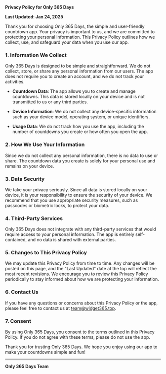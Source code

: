 **Privacy Policy for Only 365 Days**

**Last Updated: Jan 24, 2025**

Thank you for choosing Only 365 Days, the simple and user-friendly countdown app. Your privacy is important to us, and we are committed to protecting your personal information. This Privacy Policy outlines how we collect, use, and safeguard your data when you use our app.

### 1. **Information We Collect**

Only 365 Days is designed to be simple and straightforward. We do not collect, store, or share any personal information from our users. The app does not require you to create an account, and we do not track your activities.

- **Countdown Data**: The app allows you to create and manage countdowns. This data is stored locally on your device and is not transmitted to us or any third parties.
  
- **Device Information**: We do not collect any device-specific information such as your device model, operating system, or unique identifiers.

- **Usage Data**: We do not track how you use the app, including the number of countdowns you create or how often you open the app.

### 2. **How We Use Your Information**

Since we do not collect any personal information, there is no data to use or share. The countdown data you create is solely for your personal use and remains on your device.

### 3. **Data Security**

We take your privacy seriously. Since all data is stored locally on your device, it is your responsibility to ensure the security of your device. We recommend that you use appropriate security measures, such as passcodes or biometric locks, to protect your data.

### 4. **Third-Party Services**

Only 365 Days does not integrate with any third-party services that would require access to your personal information. The app is entirely self-contained, and no data is shared with external parties.

### 5. **Changes to This Privacy Policy**

We may update this Privacy Policy from time to time. Any changes will be posted on this page, and the "Last Updated" date at the top will reflect the most recent revisions. We encourage you to review this Privacy Policy periodically to stay informed about how we are protecting your information.

### 6. **Contact Us**

If you have any questions or concerns about this Privacy Policy or the app, please feel free to contact us at team@widget365.top.

### 7. **Consent**

By using Only 365 Days, you consent to the terms outlined in this Privacy Policy. If you do not agree with these terms, please do not use the app.

Thank you for trusting Only 365 Days. We hope you enjoy using our app to make your countdowns simple and fun!

---

**Only 365 Days Team**
